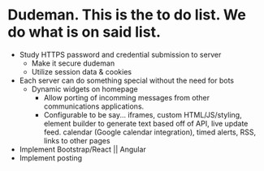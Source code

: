 # Dudeman. This is the to do list. We do what is on said list.

  - Study HTTPS password and credential submission to server
    - Make it secure dudeman
    - Utilize session data & cookies
  - Each server can do something special without the need for bots
    - Dynamic widgets on homepage
      - Allow porting of incomming messages from other communications applications.
      - Configurable to be say... iframes, custom HTML/JS/styling, element builder to generate text based off of API, live update feed. calendar (Google calendar integration), timed alerts, RSS, links to other pages
  - Implement Bootstrap/React || Angular
  - Implement posting
